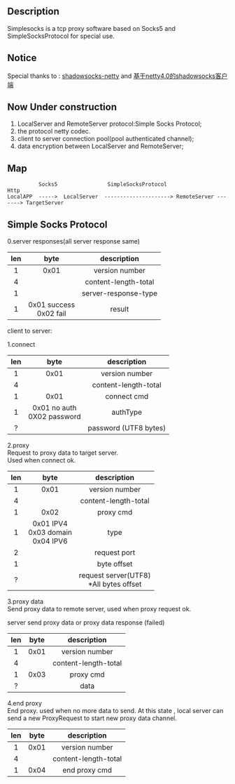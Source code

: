 ## Description  
Simplesocks is a tcp proxy software based on Socks5 and SimpleSocksProtocol for special
use.
 

## Notice
Special thanks to : 
[shadowsocks-netty](https://github.com/ksfzhaohui/shadowsocks-netty)
and
[基于netty4.0的shadowsocks客户端](http://my.oschina.net/OutOfMemory/blog/744475)  
  
 


## Now Under construction  
1. LocalServer and RemoteServer protocol:Simple Socks Protocol;  
2. the protocol netty codec. 
3. client to server connection pool(pool authenticated channel);
4. data encryption between LocalServer and RemoteServer;
 
## Map



              Socks5                SimpleSocksProtocol                 Http
    LocalAPP  ----->  LocalServer  ---------------------> RemoteServer -------> TargetServer
                                          

## Simple Socks Protocol   

 

0.server responses(all server response same)   

|len| byte|description|
|:----:|:---:|:-------:|
|  1| 0x01| version number |
|  4| |content-length-total |
|1 | | server-response-type|
|  1| 0x01 success<br> 0x02 fail| result|

client to server:  

 
1.connect  

|len| byte|description|
|:----:|:---:|:-------:|
|  1| 0x01| version number |
|  4| |content-length-total |
|  1| 0x01| connect cmd |
|  1| 0x01 no auth<br> 0X02 password| authType|
|  ?|  |password (UTF8 bytes)   |


2.proxy    
Request to proxy data to target server.  
Used when connect ok.

|len| byte|description|
|:----:|:---:|:-------:|
|  1| 0x01| version number |
|  4|     |content-length-total |
|  1| 0x02| proxy cmd |
|  1| 0x01 IPV4 <br> 0x03 domain <br> 0x04 IPV6| type|
|  2|     |request port |
|  1|     | byte offset |
|  ?|     |request server(UTF8) <br>  *All bytes offset |


3.proxy data   
Send proxy data to remote server, used when proxy request ok.

server send proxy data or proxy data response (failed)

|len| byte|description|
|:----:|:---:|:-------:|
|  1| 0x01| version number |
|  4| |content-length-total |
|  1| 0x03| proxy cmd |
|  ?|     | data|
 
 
 
4.end proxy   
End proxy. used when no more data to send.
At this state , local server can send a new ProxyRequest to 
start new proxy data channel. 

|len| byte|description|
|:----:|:---:|:-------:|
|  1| 0x01| version number |
|  4| |content-length-total |
|  1| 0x04| end proxy cmd |


 
